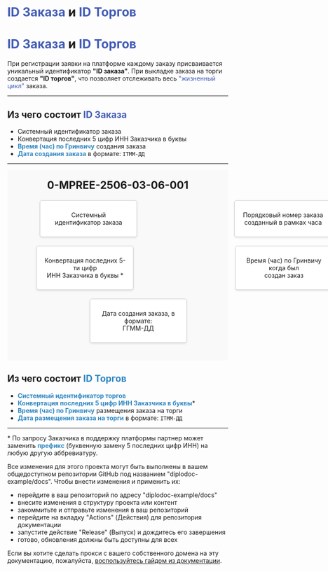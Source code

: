 # <span style="color: #425CB5">ID Заказа</span> и <span style="color: #425CB5">ID Торгов</span>

# <span style="color: #425CB5">ID Заказа</span> и <span style="color: #425CB5">ID Торгов</span>

При регистрации заявки на платформе каждому заказу присваивается уникальный идентификатор **"ID заказа"**. При выкладке заказа на торги создается **"ID торгов"**, что позволяет отслеживать весь <span style="color: #425CB5">"жизненный цикл"</span> заказа. 

---

## Из чего состоит <span style="color: #425CB5">ID Заказа</span>  

- Системный идентификатор заказа 
- Конвертация последних 5 цифр ИНН Заказчика в буквы 
- **<span style="color: #2E86C1">Время (час) по Гринвичу</span>** создания заказа  
- **<span style="color: #2E86C1">Дата создания заказа</span>** в формате: `ITMM-ДД`  

---

<div class="schema-container">
  <div class="header">
    <span>0-MPREE-2506-03-06-001</span>
  </div>
  <div class="row">
    <div class="box" style="margin-left: 10%; margin-right: 10%;">
      <p>Системный<br>идентификатор заказа</p>
    </div>
    <div class="box" style="margin-left: 40%; margin-right: 40%;">
      <p>Порядковый номер заказа<br>созданный в рамках часа</p>
    </div>
  </div>
  <div class="row">
    <div class="box" style="margin-left: 10%; margin-right: 10%;">
      <p>Конвертация последних 5-ти цифр<br>ИНН Заказчика в буквы *</p>
    </div>
    <div class="box" style="margin-left: 40%; margin-right: 40%;">
      <p>Время (час) по Гринвичу когда был<br>создан заказ</p>
    </div>
  </div>
  <div class="row">
    <div class="box" style="margin-left: 25%; margin-right: 25%;">
      <p>Дата создания заказа, в формате:<br>ГГММ-ДД</p>
    </div>
  </div>
</div>

<style>
  .schema-container {
    display: flex;
    flex-direction: column;
    align-items: center;
    background-color: #f9f9f9; /* Светло-серый фон */
    padding: 20px;
  }

  .header {
    text-align: center;
    font-size: 24px;
    font-weight: bold;
    margin-bottom: 20px;
  }

  .row {
    display: flex;
    justify-content: space-around;
    margin-bottom: 20px;
  }

  .box {
    background-color: white;
    border: 1px solid #ccc;
    padding: 10px;
    border-radius: 5px;
    box-shadow: 0 2px 4px rgba(0, 0, 0, 0.1);
    text-align: center;
    min-width: 200px;
  }

  /* Добавляем стрелки между блоками */
  .box::before {
    content: "";
    position: absolute;
    width: 0;
    height: 0;
    border-style: solid;
    border-width: 10px 10px 0 10px;
    border-color: #007bff transparent transparent transparent;
    top: -20px;
    left: 50%;
    transform: translateX(-50%);
  }

  /* Позиционирование стрелок */
  .box:nth-child(1)::before {
    top: -20px;
  }
  .box:nth-child(2)::before {
    top: -20px;
  }
  .box:nth-child(3)::before {
    top: -20px;
  }
  .box:nth-child(4)::before {
    top: -20px;
  }
  .box:nth-child(5)::before {
    top: -20px;
  }
  </style>

## Из чего состоит <span style="color: #2E86C1">ID Торгов</span>  

- **<span style="color: #2E86C1">Системный идентификатор торгов</span>**  
- **<span style="color: #2E86C1">Конвертация последних 5 цифр ИНН Заказчика в буквы</span>***  
- **<span style="color: #2E86C1">Время (час) по Гринвичу</span>** размещения заказа на торги  
- **<span style="color: #2E86C1">Дата размещения заказа на торги</span>** в формате: `ITMM-ДД`  

---

\* По запросу Заказчика в поддержку платформы партнер может заменить **<span style="color: #2E86C1">префикс</span>** (буквенную замену 5 последних цифр ИНН) на любую другую аббревиатуру.  

Все изменения для этого проекта могут быть выполнены в вашем общедоступном репозитории GitHub под названием "diplodoc-example/docs".
Чтобы внести изменения и применить их:

- перейдите в ваш репозиторий по адресу "diplodoc-example/docs"
- внесите изменения в структуру проекта или контент
- закоммитьте и отправьте изменения в ваш репозиторий
- перейдите на вкладку "Actions" (Действия) для репозитория документации
- запустите действие "Release" (Выпуск) и дождитесь его завершения
- готово, обновления должны быть доступны для всех

Если вы хотите сделать прокси с вашего собственного домена на эту документацию, пожалуйста, [воспользуйтесь гайдом из документации](https://diplodoc.com/docs/ru/personal-domain-ya-cloud).
